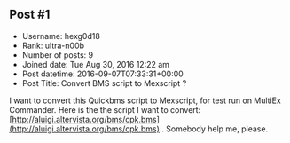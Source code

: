 ## Post #1
- Username: hexg0d18
- Rank: ultra-n00b
- Number of posts: 9
- Joined date: Tue Aug 30, 2016 12:22 am
- Post datetime: 2016-09-07T07:33:31+00:00
- Post Title: Convert BMS script to Mexscript ?

I want to convert this Quickbms script to Mexscript, for test run on MultiEx Commander. Here is the the script I want to convert: [http://aluigi.altervista.org/bms/cpk.bms](http://aluigi.altervista.org/bms/cpk.bms) . Somebody help me, please.
